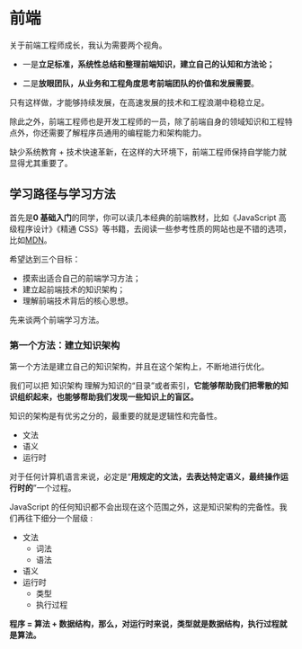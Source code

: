 # 前端

 

关于前端工程师成长，我认为需要两个视角。

+ 一是**立足标准，系统性总结和整理前端知识，建立自己的认知和方法论；**

+ 二是**放眼团队，从业务和工程角度思考前端团队的价值和发展需要**。

只有这样做，才能够持续发展，在高速发展的技术和工程浪潮中稳稳立足。

除此之外，前端工程师也是开发工程师的一员，除了前端自身的领域知识和工程特点外，你还需要了解程序员通用的编程能力和架构能力。

缺少系统教育 + 技术快速革新，在这样的大环境下，前端工程师保持自学能力就显得尤其重要了。



## 学习路径与学习方法

首先是**0 基础入门**的同学，你可以读几本经典的前端教材，比如《JavaScript 高级程序设计》《精通 CSS》等书籍，去阅读一些参考性质的网站也是不错的选项，比如[MDN](https://developer.mozilla.org)。

希望达到三个目标：

- 摸索出适合自己的前端学习方法；
- 建立起前端技术的知识架构；
- 理解前端技术背后的核心思想。

先来谈两个前端学习方法。

### 第一个方法：建立知识架构

第一个方法是建立自己的知识架构，并且在这个架构上，不断地进行优化。

我们可以把 知识架构 理解为知识的“目录”或者索引，**它能够帮助我们把零散的知识组织起来，也能够帮助我们发现一些知识上的盲区。**

知识的架构是有优劣之分的，最重要的就是逻辑性和完备性。

- 文法
- 语义
- 运行时

对于任何计算机语言来说，必定是“**用规定的文法，去表达特定语义，最终操作运行时的**”一个过程。

 JavaScript 的任何知识都不会出现在这个范围之外，这是知识架构的完备性。我们再往下细分一个层级 : 

- 文法
  - 词法
  - 语法
- 语义
- 运行时
  - 类型
  - 执行过程



 **程序 = 算法 + 数据结构，那么，对运行时来说，类型就是数据结构，执行过程就是算法。** 

